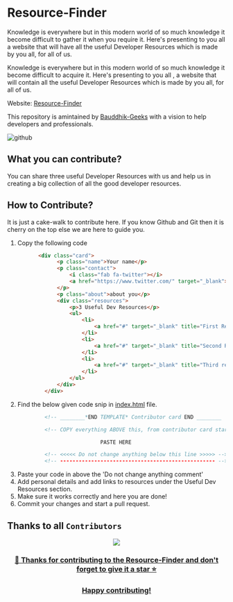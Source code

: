 # Resource-Finder

Knowledge is everywhere but in this modern world of so much knowledge it become difficult to gather it when you require it. Here's presenting to you all a website that will have all the useful Developer Resources which is made by you all, for all of us.

Knowledge is everywhere but in this modern world of so much knowledge it become difficult to acquire it. Here's presenting to you all , a website that will contain all the useful Developer Resources which is made by you all, for all of us.

Website: [Resource-Finder](http://bauddhikgeeks.tech/Resource-Finder)

This repository is amintained by [Bauddhik-Geeks](https://github.com/Bauddhik-Geeks) with a vision to help developers and professionals.

![github](https://user-images.githubusercontent.com/89373683/196949638-9f844d2b-9228-4918-aae5-ee26f7470cd1.png)

## What you can contribute?
You can share three useful Developer Resources with us and help us in creating a big collection of all the good developer resources.

## How to Contribute?
It is just a cake-walk to contribute here. If you know Github and Git then it is cherry on the top else we are here to guide you.

1. Copy the following code
```html
          <div class="card">
                <p class="name">Your name</p>
                <p class="contact">
                    <i class="fab fa-twitter"></i>
                    <a href="https://www.twitter.com/" target="_blank">Your handle</a>
                </p>
                <p class="about">about you</p>
                <div class="resources">
                    <p>3 Useful Dev Resources</p>
                    <ul>
                        <li>
                            <a href="#" target="_blank" title="First Resource">Resource 1</a>
                        </li>
                        <li>
                            <a href="#" target="_blank" title="Second Resource">Resource 2</a>
                        </li>
                        <li>
                            <a href="#" target="_blank" title="Third resource">Resource 3</a>
                        </li>
                    </ul>
                </div>
            </div>
```
 2. Find the below given code snip in [index.html](https://github.com/Bauddhik-Geeks/Resource-Finder/blob/main/index.html) file.
```html
            <!-- ________*END TEMPLATE* Contributor card END ________  -->

            <!-- COPY everything ABOVE this, from contributor card start to end along with the "START" and "END" comment lines -->

                              PASTE HERE 

            <!-- <<<<< Do not change anything below this line >>>>> -->
            <!-- -------------------------------------------------- -->
```
3. Paste your code in above the 'Do not change anything comment'
4. Add personal details and add links to resources under the Useful Dev Resources section.
5. Make sure it works correctly and here you are done!
6. Commit your changes and start a pull request.

## Thanks to all `Contributors`

<div align="center">

<a href = "https://github.com/Bauddhik-Geeks/Resource-Finder/graphs/contributors">
  <img src = "https://contrib.rocks/image?repo=Bauddhik-Geeks/Resource-Finder"/>

### 🎉 Thanks for contributing to the Resource-Finder and don't forget to give it a star ⭐ 
### Happy contributing!
